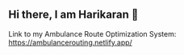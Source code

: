 ## Hi there, I am Harikaran 👋

Link to my Ambulance Route Optimization System: https://ambulancerouting.netlify.app/
